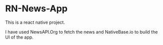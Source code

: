 # RN-News-App

This is a react native project.

I have used NewsAPI.Org to fetch the news and NativeBase.io to build the UI of the app.
